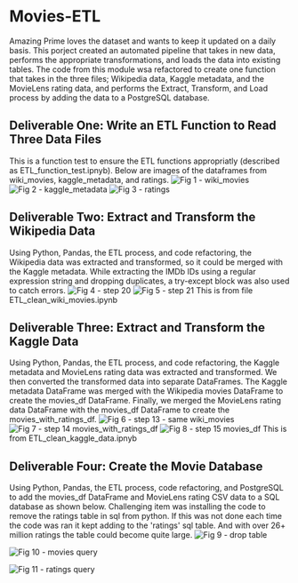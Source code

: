 # Movies-ETL
Amazing Prime loves the dataset and wants to keep it updated on a daily basis. This porject created an automated pipeline that takes in new data, performs the appropriate transformations, and loads the data into existing tables. The code from this module wsa refactored to create one function that takes in the three files; Wikipedia data, Kaggle metadata, and the MovieLens rating data, and performs the Extract, Transform, and Load process by adding the data to a PostgreSQL database.

## Deliverable One: Write an ETL Function to Read Three Data Files
This is a function test to ensure the ETL functions appropriatly (described as ETL_function_test.ipnyb).  Below are images of the dataframes from wiki_movies, kaggle_metadata, and ratings.
![Fig 1 - wiki_movies](https://github.com/ASCHEET/Movies-ETL/blob/main/Resources/wiki_movies.png?raw=true)
![Fig 2 - kaggle_metadata](https://github.com/ASCHEET/Movies-ETL/blob/main/Resources/kaggle_metadata.png?raw=true)
![Fig 3 - ratings](https://github.com/ASCHEET/Movies-ETL/blob/main/Resources/ratings-df.png?raw=true)

## Deliverable Two: Extract and Transform the Wikipedia Data
Using Python, Pandas, the ETL process, and code refactoring, the Wikipedia data was extracted and transformed, so it could be merged with the Kaggle metadata. While extracting the IMDb IDs using a regular expression string and dropping duplicates, a try-except block was also used to catch errors.
![Fig 4 - step 20](https://github.com/ASCHEET/Movies-ETL/blob/main/Resources/step-20_wiki_movies_df.png?raw=true)
![Fig 5 - step 21](https://github.com/ASCHEET/Movies-ETL/blob/main/Resources/step-21_wiki_movies_df_columns.png?raw=true)
This is from file ETL_clean_wiki_movies.ipynb

## Deliverable Three: Extract and Transform the Kaggle Data
Using Python, Pandas, the ETL process, and code refactoring, the Kaggle metadata and MovieLens rating data was extracted and transformed.  We then converted the transformed data into separate DataFrames. The Kaggle metadata DataFrame was merged with the Wikipedia movies DataFrame to create the movies_df DataFrame. Finally, we merged the MovieLens rating data DataFrame with the movies_df DataFrame to create the movies_with_ratings_df.
![Fig 6 - step 13 - same wiki_movies](https://github.com/ASCHEET/Movies-ETL/blob/main/Resources/Step-13-same_wiki_movies_df.png?raw=true)
![Fig 7 - step 14 movies_with_ratings_df](https://github.com/ASCHEET/Movies-ETL/blob/main/Resources/step-14_movies_with_ratings_df.png?raw=true)
![Fig 8 - step 15 movies_df](https://github.com/ASCHEET/Movies-ETL/blob/main/Resources/step-15_movies_df.png?raw=true)
This is from ETL_clean_kaggle_data.ipnyb

## Deliverable Four: Create the Movie Database
Using Python, Pandas, the ETL process, code refactoring, and PostgreSQL to add the movies_df DataFrame and MovieLens rating CSV data to a SQL database as shown below.
Challenging item was installing the code to remove the ratings table in sql from python.  If this was not done each time the code was ran it kept adding to the 'ratings' sql table.  And with over 26+ million ratings the table could become quite large.
![Fig 9 - drop table](https://github.com/ASCHEET/Movies-ETL/blob/main/Resources/drop%20table.png?raw=true)

![Fig 10 - movies query](https://github.com/ASCHEET/Movies-ETL/blob/main/Resources/movies.png?raw=true)

![Fig 11 - ratings query](https://github.com/ASCHEET/Movies-ETL/blob/main/Resources/ratings.png?raw=true)






